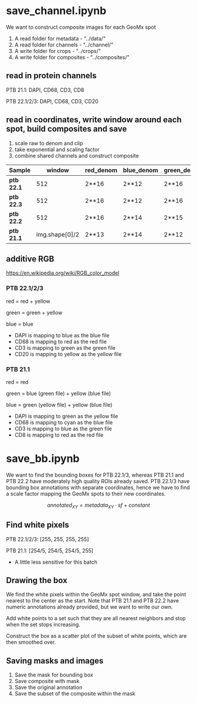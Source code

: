 # save_channel.ipynb 

We want to construct composite images for each GeoMx spot 

1. A read folder for metadata - "../data/"
2. A read folder for channels - "../channel/"
3. A write folder for crops - "../crops/"
4. A write folder for composites - "../composites/"

## read in protein channels 
PTB 21.1: DAPI, CD68, CD3, CD8

PTB 22.1/2/3: DAPI, CD68, CD3, CD20 

## read in coordinates, write window around each spot, build composites and save 
1. scale raw to denom and clip
2. take exponential and scaling factor 
3. combine shared channels and construct composite 

| Sample     | window | red_denom | blue_denom | green_denom | yellow_denom | blue_adjust | yellow_adjust | red_adjust | green_adjust | gamma |
|------------|-----------|-----------|------------|-------------|--------------|-------------|---------------|------------|--------------|-------|
| **ptb 22.1** | 512 | 2**16     | 2**12      | 2**16       | 2**12        | 0.7         | 0.7           | 1.9        | 1.6          | 1.2   |
| **ptb 22.3** | 512 |  2**16     | 2**12      | 2**16       | 2**12        | 0.7         | 0.7           | 1.9        | 1.6          | 1.2   |
| **ptb 22.2** | 512 | 2**16     | 2**14      | 2**15       | 2**13        | 0.9         | 0.8           | 1.3        | 1.6          | 1.1   |
| **ptb 21.1** | img.shape[0]/2 | 2**13     | 2**14      | 2**12       | 2**13        | 1.2         | 1.1           | 1.8        | 1.8          | 1.4   |
## additive RGB
https://en.wikipedia.org/wiki/RGB_color_model

### PTB 22.1/2/3
red = red + yellow

green = green + yellow

blue = blue

* DAPI is mapping to blue as the blue file
* CD68 is mapping to red as the red file
* CD3 is mapping to green as the green file
* CD20 is mapping to yellow as the yellow file 
### PTB 21.1 
red = red 

green = blue (green file) + yellow (blue file)

blue = green (yellow file) + yellow (blue file)

* DAPI is mapping to green as the yellow file
* CD68 is mapping to cyan as the blue file
* CD3 is mapping to blue as the green file
* CD8 is mapping to red as the red file

# save_bb.ipynb 
We want to find the bounding boxes for PTB 22.1/3, whereas PTB 21.1 and PTB 22.2 have moderately high quality ROIs already saved. PTB 22.1/3 have bounding box annotations with separate coordinates, hence we have to find a scale factor mapping the GeoMx spots to their new coordinates.

$$
annotated_{XY} = metadata_{XY} 	\cdot sf + constant
$$

## Find white pixels 
PTB 22.1/2/3: [255, 255, 255, 255]

PTB 21.1: [254/5, 254/5, 254/5, 255] 
* A little less sensitive for this batch

## Drawing the box 
We find the white pixels within the GeoMx spot window, and take the point nearest to the center as the start. Note that PTB 21.1 and PTB 22.2 have numeric annotations already provided, but we want to write our own. 

Add white points to a set such that they are all nearest neighbors and stop when the set stops increasing. 

Construct the box as a scatter plot of the subset of white points, which are then smoothed over. 

## Saving masks and images
1. Save the mask for bounding box
2. Save composite with mask
3. Save the original annotation
4. Save the subset of the composite within the mask 

